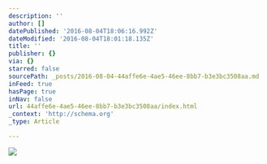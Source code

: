 ```yaml
---
description: ''
author: []
datePublished: '2016-08-04T18:06:16.992Z'
dateModified: '2016-08-04T18:01:18.135Z'
title: ''
publisher: {}
via: {}
starred: false
sourcePath: _posts/2016-08-04-44affe6e-4ae5-46ee-8bb7-b3e3bc3508aa.md
inFeed: true
hasPage: true
inNav: false
url: 44affe6e-4ae5-46ee-8bb7-b3e3bc3508aa/index.html
_context: 'http://schema.org'
_type: Article

---
```

![](https://the-grid-user-content.s3-us-west-2.amazonaws.com/58c6a154-ee2c-4450-af16-fb39ebb4210a.jpg)